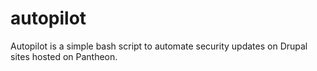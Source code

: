 # autopilot

Autopilot is a simple bash script to automate security updates on Drupal sites hosted on Pantheon.
